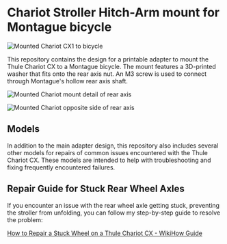 # Chariot Stroller Hitch-Arm mount for Montague bicycle

![Mounted Chariot CX1 to bicycle](doc/img/chariot_CX1_mounted.jpg)

This repository contains the design for a printable adapter to mount the Thule Chariot CX to a Montague bicycle. The mount features a 3D-printed washer that fits onto the rear axis nut. An M3 screw is used to connect through Montague's hollow rear axis shaft.

![Mounted Chariot mount detail of rear axis](doc/img/mount_detail1.jpg)

![Mounted Chariot opposite side of rear axis](doc/img/mount_opposite_nut.jpg)

## Models

In addition to the main adapter design, this repository also includes several other models for repairs of common issues encountered with the Thule Chariot CX. These models are intended to help with troubleshooting and fixing frequently encountered failures.

## Repair Guide for Stuck Rear Wheel Axles

If you encounter an issue with the rear wheel axle getting stuck, preventing the stroller from unfolding, you can follow my step-by-step guide to resolve the problem:

[How to Repair a Stuck Wheel on a Thule Chariot CX - WikiHow Guide](https://www.wikihow.com/Repair-a-Stuck-Wheel-on-a-Thule-Chariot-CX)




